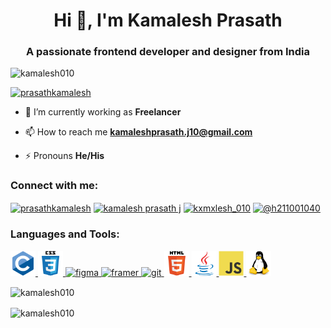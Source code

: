 <h1 align="center">Hi 👋, I'm Kamalesh Prasath</h1>
<h3 align="center">A passionate frontend developer and designer from India</h3>

<p align="left"> <img src="https://komarev.com/ghpvc/?username=kamalesh010&label=Profile%20views&color=0e75b6&style=flat" alt="kamalesh010" /> </p>

<p align="left"> <a href="https://twitter.com/prasathkamalesh" target="blank"><img src="https://img.shields.io/twitter/follow/prasathkamalesh?logo=twitter&style=for-the-badge" alt="prasathkamalesh" /></a> </p>

- 🔭 I’m currently working as **Freelancer**

- 📫 How to reach me **kamaleshprasath.j10@gmail.com**

- ⚡ Pronouns **He/His**

<h3 align="left">Connect with me:</h3>
<p align="left">
<a href="https://twitter.com/prasathkamalesh" target="blank"><img align="center" src="https://raw.githubusercontent.com/rahuldkjain/github-profile-readme-generator/master/src/images/icons/Social/twitter.svg" alt="prasathkamalesh" height="30" width="40" /></a>
<a href="https://linkedin.com/in/kamalesh prasath j" target="blank"><img align="center" src="https://raw.githubusercontent.com/rahuldkjain/github-profile-readme-generator/master/src/images/icons/Social/linked-in-alt.svg" alt="kamalesh prasath j" height="30" width="40" /></a>
<a href="https://instagram.com/kxmxlesh_010" target="blank"><img align="center" src="https://raw.githubusercontent.com/rahuldkjain/github-profile-readme-generator/master/src/images/icons/Social/instagram.svg" alt="kxmxlesh_010" height="30" width="40" /></a>
<a href="https://www.hackerrank.com/@h211001040" target="blank"><img align="center" src="https://raw.githubusercontent.com/rahuldkjain/github-profile-readme-generator/master/src/images/icons/Social/hackerrank.svg" alt="@h211001040" height="30" width="40" /></a>
</p>

<h3 align="left">Languages and Tools:</h3>
<p align="left"> <a href="https://www.cprogramming.com/" target="_blank" rel="noreferrer"> <img src="https://raw.githubusercontent.com/devicons/devicon/master/icons/c/c-original.svg" alt="c" width="40" height="40"/> </a> <a href="https://www.w3schools.com/css/" target="_blank" rel="noreferrer"> <img src="https://raw.githubusercontent.com/devicons/devicon/master/icons/css3/css3-original-wordmark.svg" alt="css3" width="40" height="40"/> </a> <a href="https://www.figma.com/" target="_blank" rel="noreferrer"> <img src="https://www.vectorlogo.zone/logos/figma/figma-icon.svg" alt="figma" width="40" height="40"/> </a> <a href="https://www.framer.com/" target="_blank" rel="noreferrer"> <img src="https://www.vectorlogo.zone/logos/framer/framer-icon.svg" alt="framer" width="40" height="40"/> </a> <a href="https://git-scm.com/" target="_blank" rel="noreferrer"> <img src="https://www.vectorlogo.zone/logos/git-scm/git-scm-icon.svg" alt="git" width="40" height="40"/> </a> <a href="https://www.w3.org/html/" target="_blank" rel="noreferrer"> <img src="https://raw.githubusercontent.com/devicons/devicon/master/icons/html5/html5-original-wordmark.svg" alt="html5" width="40" height="40"/> </a> <a href="https://www.java.com" target="_blank" rel="noreferrer"> <img src="https://raw.githubusercontent.com/devicons/devicon/master/icons/java/java-original.svg" alt="java" width="40" height="40"/> </a> <a href="https://developer.mozilla.org/en-US/docs/Web/JavaScript" target="_blank" rel="noreferrer"> <img src="https://raw.githubusercontent.com/devicons/devicon/master/icons/javascript/javascript-original.svg" alt="javascript" width="40" height="40"/> </a> <a href="https://www.linux.org/" target="_blank" rel="noreferrer"> <img src="https://raw.githubusercontent.com/devicons/devicon/master/icons/linux/linux-original.svg" alt="linux" width="40" height="40"/> </a> </p>

<p><img align="center" src="https://github-readme-stats.vercel.app/api/top-langs?username=kamalesh010&show_icons=true&locale=en&layout=compact" alt="kamalesh010" /></p>

<p><img align="center" src="https://github-readme-streak-stats.herokuapp.com/?user=kamalesh010&" alt="kamalesh010" /></p>

